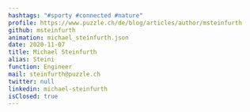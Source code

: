 ```yaml
---
hashtags: "#sporty #connected #nature"
profile: https://www.puzzle.ch/de/blog/articles/author/msteinfurth
github: msteinfurth
animation: michael_steinfurth.json
date: 2020-11-07
title: Michael Steinfurth
alias: Steini
function: Engineer
mail: steinfurth@puzzle.ch
twitter: null
linkedin: michael-steinfurth
isClosed: true
---
```

